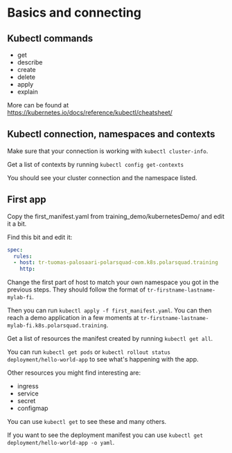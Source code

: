 # Basics and connecting

## Kubectl commands

* get
* describe
* create
* delete
* apply
* explain

More can be found at https://kubernetes.io/docs/reference/kubectl/cheatsheet/

## Kubectl connection, namespaces and contexts

Make sure that your connection is working with `kubectl cluster-info`. 

Get a list of contexts by running `kubectl config get-contexts`

You should see your cluster connection and the namespace listed. 

## First app

Copy the first_manifest.yaml from training_demo/kubernetesDemo/ and edit it a bit.

Find this bit and edit it:
```yaml
spec:
  rules:
  - host: tr-tuomas-palosaari-polarsquad-com.k8s.polarsquad.training
    http:
```

Change the first part of host to match your own namespace you got in the previous steps. They should follow the format of `tr-firstname-lastname-mylab-fi`. 

Then you can run `kubectl apply -f first_manifest.yaml`. You can then reach a demo application in a few moments at `tr-firstname-lastname-mylab-fi.k8s.polarsquad.training`.

Get a list of resources the manifest created by running `kubectl get all`. 

You can run `kubectl get pods` or `kubectl rollout status deployment/hello-world-app` to see what's happening with the app.

Other resources you might find interesting are:
* ingress
* service
* secret 
* configmap

You can use `kubectl get` to see these and many others.

If you want to see the deployment manifest you can use `kubectl get deployment/hello-world-app -o yaml`.